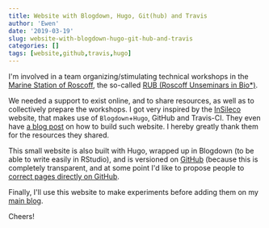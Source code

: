 ```yaml
---
title: Website with Blogdown, Hugo, Git(hub) and Travis
author: 'Ewen'
date: '2019-03-19'
slug: website-with-blogdown-hugo-git-hub-and-travis
categories: []
tags: [website,github,travis,hugo]
---
```



I'm involved in a team organizing/stimulating technical workshops in the [Marine Station of Roscoff](http://www.sb-roscoff.fr/en), the so-called [RUB (Roscoff Unseminars in Bio*)](https://rub-hub.github.io).

We needed a support to exist online, and to share resources, as well as to collectively prepare the workshops. I got very inspired by the [InSileco](http://insileco.github.io/) website, that makes use of `Blogdown`+`Hugo`, GitHub and Travis-CI. They even have [a blog post](https://insileco.github.io/2018/03/30/hugo-github-travis-a-step-in-continuous-deployment/) on how to build such website.
I hereby greatly thank them for the resources they shared.

This small website is also built with Hugo, wrapped up in Blogdown (to be able to write easily in RStudio), and is versioned on [GitHub](https://github.com/eorn/website-notes) (because this is completely transparent, and at some point I'd like to propose people to [correct pages directly on GitHub](https://github.com/eorn/website-notes/issues/2).

Finally, I'll use this website to make experiments before adding them on my [main blog](https://ewen.corre.bio).

Cheers!